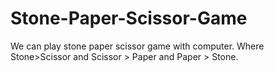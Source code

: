 # Stone-Paper-Scissor-Game
We can play stone paper scissor game with computer. Where Stone>Scissor and Scissor > Paper and Paper > Stone.
